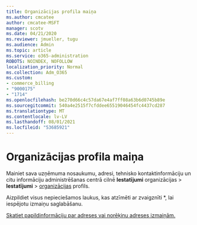 ```yaml
---
title: Organizācijas profila maiņa
ms.author: cmcatee
author: cmcatee-MSFT
manager: scotv
ms.date: 04/21/2020
ms.reviewer: jmueller, tugu
ms.audience: Admin
ms.topic: article
ms.service: o365-administration
ROBOTS: NOINDEX, NOFOLLOW
localization_priority: Normal
ms.collection: Adm_O365
ms.custom:
- commerce_billing
- "9000175"
- "1714"
ms.openlocfilehash: be270d66c4c57da67e4af7ff08a63b6d0745b89e
ms.sourcegitcommit: 540a4e2515f7cfddee65519046454fc4437cd287
ms.translationtype: MT
ms.contentlocale: lv-LV
ms.lasthandoff: 08/01/2021
ms.locfileid: "53685921"
---
```

# <a name="change-organization-profile"></a>Organizācijas profila maiņa

Mainiet sava uzņēmuma nosaukumu, adresi, tehnisko kontaktinformāciju un citu informāciju administrēšanas centrā cilnē **Iestatījumi** organizācijas  >  **Iestatījumi**  >  [organizācijas](https://admin.microsoft.com/AdminPortal/Home#/Settings/OrganizationProfile/:/Settings/L1/OrganizationInformation) profils.

Aizpildiet visus nepieciešamos laukus, kas atzīmēti ar zvaigznīti *, lai iespējotu izmaiņu saglabāšanu.

[Skatiet papildinformāciju par adreses vai norēķinu adreses izmaiņām.](/microsoft-365/admin/manage/change-address-contact-and-more)
